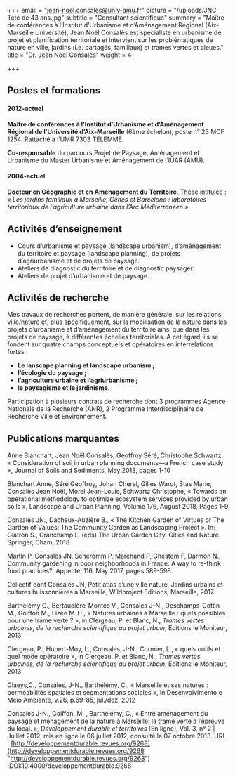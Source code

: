 +++
email = "jean-noel.consales@univ-amu.fr"
picture = "/uploads/JNC Tete de 43 ans.jpg"
subtitle = "Consultant scientifique"
summary = "Maître de conférences à l’Institut d’Urbanisme et d’Aménagement Régional (Aix-Marseille Université), Jean Noël Consalès est spécialiste en urbanisme de projet et planification territoriale et intervient sur les problématiques de nature en ville, jardins (i.e. partagés, familiaux) et trames vertes et bleues."
title = "Dr. Jean Noël Consalès"
weight = 4

+++
## Postes et formations

#### 2012-actuel

**Maître de conférences à l’Institut d’Urbanisme et d’Aménagement Régional de l’Université d’Aix-Marseille** (6ème échelon), poste n° 23 MCF 1254. Rattaché à l’UMR 7303 TELEMME.

**Co-responsable** du parcours Projet de Paysage, Aménagement et Urbanisme du Master Urbanisme et Aménagement de l’IUAR (AMU).

#### 2004-actuel

**Docteur en Géographie et en Aménagement du Territoire**. Thèse intitulée : _« Les jardins familiaux à Marseille, Gênes et Barcelone : laboratoires territoriaux de l’agriculture urbaine dans l’Arc Méditerranéen »._

## Activités d’enseignement

* Cours d’urbanisme et paysage (landscape urbanism), d’aménagement du territoire et paysage (landscape planning), de projets d’agriurbanisme et de projets de paysage.
* Ateliers de diagnostic du territoire et de diagnostic paysager.
* Ateliers de projet d’urbanisme et de paysage.

## Activités de recherche

Mes travaux de recherches portent, de manière générale, sur les relations ville/nature et, plus spécifiquement, sur la mobilisation de la nature dans les projets d’urbanisme et d’aménagement du territoire ainsi que dans les projets de paysage, à différentes échelles territoriales. A cet égard, ils se fondent sur quatre champs conceptuels et opératoires en interrelations fortes :

* **Le lanscape planning et landscape urbanism ;**
* **l’écologie du paysage ;**
* **l’agriculture urbaine et l’agriurbanisme ;**
* **le paysagisme et le jardinisme.**

Participation à plusieurs contrats de recherche dont 3 programmes Agence Nationale de la Recherche (ANR), 2 Programme Interdisciplinaire de Recherche Ville et Environnement.

## Publications marquantes

Anne Blanchart, Jean Noël Consalès, Geoffroy Séré, Christophe Schwartz, « Consideration of soil in urban planning documents—a French case study », Journal of Soils and Sediments, May 2018, pages 1-10

Blanchart Anne, Séré Geoffroy, Johan Cherel, Gilles Warot, Stas Marie, Consalès Jean Noël, Morel Jean-Louis, Schwartz Christophe, « Towards an operational methodology to optimize ecosystem services provided by urban soils », Landscape and Urban Planning, Volume 176, August 2018, Pages 1-9

Consalès JN., Dacheux-Auzière B., « The Kitchen Garden of Virtues or The Garden of Values: The Community Garden as Landscaping Project ». In: Glatron S., Granchamp L. (eds) The Urban Garden City. Cities and Nature. Springer, Cham, 2018

Martin P, Consalès JN, Scheromm P, Marchand P, Ghestem F, Darmon N., Community gardening in poor neighborhoods in France: A way to re-think food practices?, Appetite, 116, May 2017, pages 589-598.

Collectif dont Consalès JN, Petit atlas d’une ville nature, Jardins urbains et cultures buissonnières à Marseille, Wildproject Editions, Marseille, 2017.

Barthélémy C., Bertaudière-Montes V., Consales J-N., Deschamps-Cottin M., Goiffon M., Lizée M-H., « Natures urbaines à Marseille : quels possibles pour une trame verte ? », in Clergeau, P. et Blanc, N., _Trames vertes urbaines, de la recherche scientifique au projet urbain_, Editions le Moniteur, 2013

Clergeau, P., Hubert-Moy, L., Consales, J-N., Cormier, L., « quels outils et quel mode opératoire », in Clergeau, P. et Blanc, N., _Trames vertes urbaines, de la recherche scientifique au projet urbain_, Editions le Moniteur, 2013

Claeys,C., Consales, J-N., Barthélémy, C., « Marseille et ses natures : perméabilités spatiales et segmentations sociales », in Desenvolvimento e Meio Ambiante, v.26, p.69-85, jul./dez, 2012

Consales J-N., Goiffon, M. , Barthélémy, C., « Entre aménagement du paysage et ménagement de la nature à Marseille: la trame verte à l’épreuve du local. », _Développement durable et territoires_ \[En ligne\], Vol. 3, n° 2 | Juillet 2012, mis en ligne le 06 juillet 2012, consulté le 07 octobre 2013. URL : [http://developpementdurable.revues.org/9268](http://developpementdurable.revues.org/9268 "http://developpementdurable.revues.org/9268") ;DOI:10.4000/developpementdurable.9268